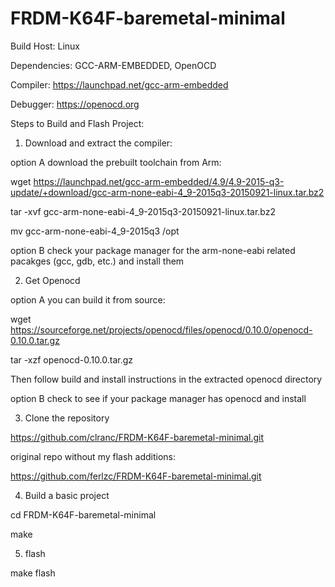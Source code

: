 # FRDM-K64F-baremetal-minimal

Build Host: Linux

Dependencies: GCC-ARM-EMBEDDED, OpenOCD

Compiler: https://launchpad.net/gcc-arm-embedded

Debugger: https://openocd.org

Steps to Build and Flash Project:

1) Download and extract the compiler: 

option A download the prebuilt toolchain from Arm:

  wget https://launchpad.net/gcc-arm-embedded/4.9/4.9-2015-q3-update/+download/gcc-arm-none-eabi-4_9-2015q3-20150921-linux.tar.bz2

  tar -xvf gcc-arm-none-eabi-4_9-2015q3-20150921-linux.tar.bz2

  mv gcc-arm-none-eabi-4_9-2015q3 /opt

option B check your package manager for the arm-none-eabi related pacakges (gcc, gdb, etc.) and install them

2) Get Openocd

option A you can build it from source:

  wget https://sourceforge.net/projects/openocd/files/openocd/0.10.0/openocd-0.10.0.tar.gz

  tar -xzf openocd-0.10.0.tar.gz

  Then follow build and install instructions in the extracted openocd directory

option B check to see if your package manager has openocd and install

3) Clone the repository

https://github.com/clranc/FRDM-K64F-baremetal-minimal.git

original repo without my flash additions:

  https://github.com/ferlzc/FRDM-K64F-baremetal-minimal.git

4) Build a basic project

cd FRDM-K64F-baremetal-minimal

make

5) flash

make flash


